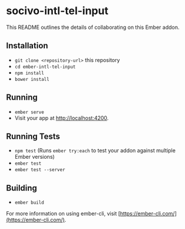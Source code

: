 # socivo-intl-tel-input

This README outlines the details of collaborating on this Ember addon.

## Installation

* `git clone <repository-url>` this repository
* `cd ember-intl-tel-input`
* `npm install`
* `bower install`

## Running

* `ember serve`
* Visit your app at [http://localhost:4200](http://localhost:4200).

## Running Tests

* `npm test` (Runs `ember try:each` to test your addon against multiple Ember versions)
* `ember test`
* `ember test --server`

## Building

* `ember build`

For more information on using ember-cli, visit [https://ember-cli.com/](https://ember-cli.com/).
